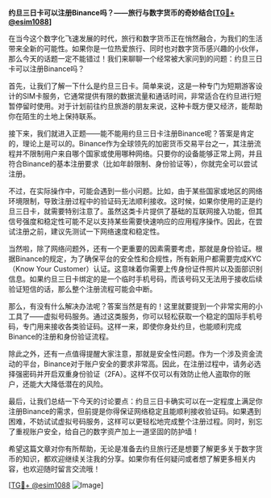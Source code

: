 **约旦三日卡可以注册Binance吗？——旅行与数字货币的奇妙结合[[TG💪+ @esim1088](https://t.me/s/esim1088)]**

在当今这个数字化飞速发展的时代，旅行和数字货币正在悄然融合，为我们的生活带来全新的可能性。如果你是一位热爱旅行、同时也对数字货币感兴趣的小伙伴，那么今天的话题一定不能错过！我们来聊聊一个经常被大家问到的问题：约旦三日卡可以注册Binance吗？

首先，让我们了解一下什么是约旦三日卡。简单来说，这是一种专门为短期游客设计的SIM卡服务，它通常提供有限的数据流量和通话时间，非常适合在约旦进行短暂停留时使用。对于计划前往约旦旅游的朋友来说，这种卡既方便又经济，能帮助你在陌生的土地上保持联系。

接下来，我们就进入正题——能不能用约旦三日卡注册Binance呢？答案是肯定的，理论上是可以的。Binance作为全球领先的加密货币交易平台之一，其注册流程并不限制用户来自哪个国家或使用哪种网络。只要你的设备能够正常上网，并且符合Binance的基本注册要求（比如年龄限制、身份验证等），你就完全可以尝试注册。

不过，在实际操作中，可能会遇到一些小问题。比如，由于某些国家或地区的网络环境限制，导致注册过程中的验证码无法顺利接收。这时候，如果你使用的正是约旦三日卡，就需要特别注意了。虽然这类卡片提供了基础的互联网接入功能，但其信号强度和稳定性可能不足以支持某些需要快速响应的应用程序操作。因此，在尝试注册之前，建议先测试一下网络速度和稳定性。

当然啦，除了网络问题外，还有一个更重要的因素需要考虑，那就是身份验证。根据Binance的规定，为了确保平台的安全性和合规性，所有新用户都需要完成KYC（Know Your Customer）认证。这意味着你需要上传身份证件照片以及面部识别信息。如果约旦三日卡绑定的是一个临时手机号码，而该号码又无法用于接收后续验证短信的话，那么整个注册流程可能会中断。

那么，有没有什么解决办法呢？答案当然是有的！这里就要提到一个非常实用的小工具了——虚拟号码服务。通过这类服务，你可以轻松获取一个稳定的国际手机号码，专门用来接收各类验证码。这样一来，即使你身处约旦，也能顺利完成Binance的注册和身份验证流程。

除此之外，还有一点值得提醒大家注意，那就是安全性问题。作为一个涉及资金流动的平台，Binance对于账户安全的要求非常高。因此，在注册过程中，请务必选择强密码并开启双重身份验证（2FA）。这样不仅可以有效防止他人盗取你的账户，还能大大降低潜在的风险。

最后，让我们总结一下今天的讨论要点：约旦三日卡确实可以在一定程度上满足你注册Binance的需求，但前提是你得保证网络稳定且能顺利接收验证码。如果遇到困难，不妨试试虚拟号码服务，这样可以更轻松地完成整个注册过程。同时，别忘了重视账户安全，给自己的数字资产加上一道坚固的防护墙！

希望这篇文章对你有所帮助，无论是准备去约旦旅行还是想要了解更多关于数字货币的知识，都欢迎继续关注我的分享。如果你有任何疑问或者想了解更多相关内容，也欢迎随时留言交流哦！

[[TG💪+ @esim1088](https://t.me/s/esim1088) ![Image](https://i.postimg.cc/4NQfJmqS/Snipaste-2025-05-13-00-14-12.png)]